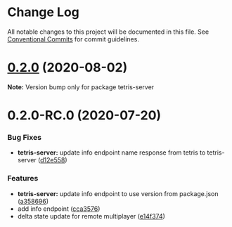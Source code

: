 # Change Log

All notable changes to this project will be documented in this file.
See [Conventional Commits](https://conventionalcommits.org) for commit guidelines.

# [0.2.0](http://bitbucket.org/davidtamsoftware/tetris-monorepo/compare/v0.2.0-RC.0...v0.2.0) (2020-08-02)

**Note:** Version bump only for package tetris-server





# 0.2.0-RC.0 (2020-07-20)


### Bug Fixes

* **tetris-server:** update info endpoint name response from tetris to tetris-server ([d12e558](http://bitbucket.org/davidtamsoftware/tetris-monorepo/commits/d12e558f5fa40bb318f2f8decf62f92f4fcbc15f))


### Features

* **tetris-server:** update info endpoint to use version from package.json ([a358696](http://bitbucket.org/davidtamsoftware/tetris-monorepo/commits/a35869694976e28df438bc9384713c98ae849031))
* add info endpoint ([cca3576](http://bitbucket.org/davidtamsoftware/tetris-monorepo/commits/cca35767315ee7c6f037f6ffd3e31c499a1f6548))
* delta state update for remote multiplayer ([e14f374](http://bitbucket.org/davidtamsoftware/tetris-monorepo/commits/e14f374fc285457d35e648bc720ac8e92d80d086))
